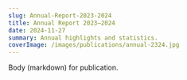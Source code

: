 ```yaml
---
slug: Annual-Report-2023-2024
title: Annual Report 2023–2024
date: 2024-11-27
summary: Annual highlights and statistics.
coverImage: /images/publications/annual-2324.jpg
---
```

Body (markdown) for publication.
